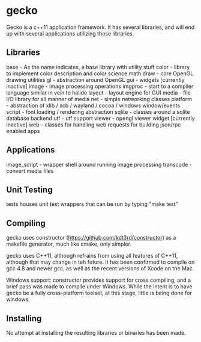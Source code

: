 gecko
=====

Gecko is a c++11 application framework. It has several libraries, and will end
up with several applications utilizing those libraries.

Libraries
---------

base - As the name indicates, a base library with utility stuff
color - library to implement color description and color science math
draw - core OpenGL drawing utilities
gl - abstraction around OpenGL
gui - widgets [currently inactive]
image - image processing operations
imgproc - start to a compiler language similar in vein to halide
layout - layout engine for GUI
media - file I/O library for all manner of media
net - simple networking classes
platform - abstraction of xlib / xcb / wayland / cocoa / windows window/events
script - font loading / rendering abstraction
sqlite - classes around a sqlite database backend
utf - utf support
viewer - opengl viewer widget [currently inactive]
web - classes for handling web requests for building json/rpc enabled apps

Applications
------------

image_script - wrapper shell around running image processing
transcode - convert media files

Unit Testing
------------

tests houses unit test wrappers that can be run by typing "make test"

Compiling
---------

gecko uses constructor (https://github.com/kdt3rd/constructor) as a makefile
generator, much like cmake, only simpler.

gecko uses C++11, although refrains from using all features of C++11, although
that may change in teh future. It has been confirmed to compile on gcc 4.8 and
newer gcc, as well as the recent versions of Xcode on the Mac.

Windows support: constructor provides support for cross compiling, and a brief
  pass was made to compile under Windows. While the intent is to have gecko
  be a fully cross-platform toolset, at this stage, little is being done for
  windows.

Installing
----------

No attempt at installing the resulting libraries or binaries has been made.

